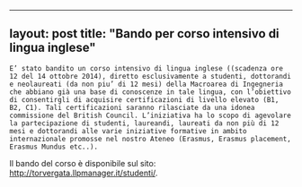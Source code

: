 
---
layout: post
title:  "Bando per corso intensivo di lingua inglese"
---
	E’ stato bandito un corso intensivo di lingua inglese ((scadenza ore 12 del 14 ottobre 2014), diretto esclusivamente a studenti, dottorandi e neolaureati (da non piu’ di 12 mesi) della Macroarea di Ingegneria che abbiano già una base di conoscenze in tale lingua, con l’obiettivo di consentirgli di acquisire certificazioni di livello elevato (B1, B2, C1). Tali certificazioni saranno rilasciate da una idonea commissione del British Council. L’iniziativa ha lo scopo di agevolare la partecipazione di studenti, laureandi, laureati da non più di 12 mesi e dottorandi alle varie iniziative formative in ambito internazionale promosse nel nostro Ateneo (Erasmus, Erasmus placement, Erasmus Mundus etc..).  
Il bando del corso è disponibile sul sito: <http://torvergata.llpmanager.it/studenti/>.